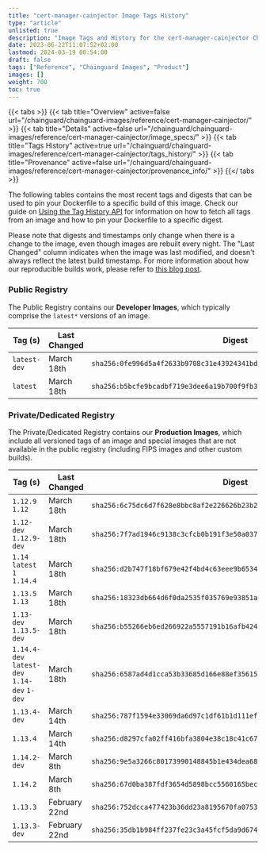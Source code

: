 ```yaml
---
title: "cert-manager-cainjector Image Tags History"
type: "article"
unlisted: true
description: "Image Tags and History for the cert-manager-cainjector Chainguard Image"
date: 2023-06-22T11:07:52+02:00
lastmod: 2024-03-19 00:54:00
draft: false
tags: ["Reference", "Chainguard Images", "Product"]
images: []
weight: 700
toc: true
---
```


{{< tabs >}}
{{< tab title="Overview" active=false url="/chainguard/chainguard-images/reference/cert-manager-cainjector/" >}}
{{< tab title="Details" active=false url="/chainguard/chainguard-images/reference/cert-manager-cainjector/image_specs/" >}}
{{< tab title="Tags History" active=true url="/chainguard/chainguard-images/reference/cert-manager-cainjector/tags_history/" >}}
{{< tab title="Provenance" active=false url="/chainguard/chainguard-images/reference/cert-manager-cainjector/provenance_info/" >}}
{{</ tabs >}}

The following tables contains the most recent tags and digests that can be used to pin your Dockerfile to a specific build of this image. Check our guide on [Using the Tag History API](/chainguard/chainguard-images/using-the-tag-history-api/) for information on how to fetch all tags from an image and how to pin your Dockerfile to a specific digest.

Please note that digests and timestamps only change when there is a change to the image, even though images are rebuilt every night. The "Last Changed" column indicates when the image was last modified, and doesn't always reflect the latest build timestamp. For more information about how our reproducible builds work, please refer to [this blog post](https://www.chainguard.dev/unchained/reproducing-chainguards-reproducible-image-builds).

### Public Registry
The Public Registry contains our **Developer Images**, which typically comprise the `latest*` versions of an image.

| Tag (s)       | Last Changed | Digest                                                                    |
|---------------|--------------|---------------------------------------------------------------------------|
|  `latest-dev` | March 18th   | `sha256:0fe996d5a4f2633b9708c31e43924341bd5baa71f09e084d520404f2a976b9e5` |
|  `latest`     | March 18th   | `sha256:b5bcfe9bcadbf719e3dee6a19b700f9fb33b329a3e297e515d47c68848804ccc` |


### Private/Dedicated Registry
The Private/Dedicated Registry contains our **Production Images**, which include all versioned tags of an image and special images that are not available in the public registry (including FIPS images and other custom builds).

| Tag (s)                                       | Last Changed  | Digest                                                                    |
|-----------------------------------------------|---------------|---------------------------------------------------------------------------|
|  `1.12.9` `1.12`                              | March 18th    | `sha256:6c75dc6d7f628e8bbc8af2e226626b23b276c3368a18647901fe088541885101` |
|  `1.12-dev` `1.12.9-dev`                      | March 18th    | `sha256:7f7ad1946c9138c3cfcb0b191f3e50a03783ef0bf858e1149d38d52a6938e4aa` |
|  `1.14` `latest` `1` `1.14.4`                 | March 18th    | `sha256:d2b747f18bf679e42f4bd4c63eee9b6534e90a14823eb0ef339d33e4c63e9d22` |
|  `1.13.5` `1.13`                              | March 18th    | `sha256:18323db664d6f0da2535f035769e93851ae29ce3b2d3003f971f2e2592b12ea2` |
|  `1.13-dev` `1.13.5-dev`                      | March 18th    | `sha256:b55266eb6ed266922a5557191b16afb424a38f034be5b2a92d5b9ae9a8a0e0fb` |
|  `1.14.4-dev` `latest-dev` `1.14-dev` `1-dev` | March 18th    | `sha256:6587ad4d1cca53b33685d166e88ef35615469164113e1c5ac3f735f1246bf68c` |
|  `1.13.4-dev`                                 | March 14th    | `sha256:787f1594e33069da6d97c1df61b1d111effa7aef4fe2c4a7ffa45636e4d75384` |
|  `1.13.4`                                     | March 14th    | `sha256:d8297cfa02ff416bfa3804e38c18c41c677dd09db67340265b38ee611f929ff6` |
|  `1.14.2-dev`                                 | March 8th     | `sha256:9e5a3266c80173990148845b1e434dea689d5dcda41230be1557d863487fd809` |
|  `1.14.2`                                     | March 8th     | `sha256:67d0ba387fdf3654d5898bcc5560165bec76a21d76c40d84e5204f240e2d243a` |
|  `1.13.3`                                     | February 22nd | `sha256:752dcca477423b36dd23a8195670fa0753b47327b198e42213d9c96993e6606b` |
|  `1.13.3-dev`                                 | February 22nd | `sha256:35db1b984ff237fe23c3a45fcf5da9d674addd54440398ce7dea9d18cfba075d` |

